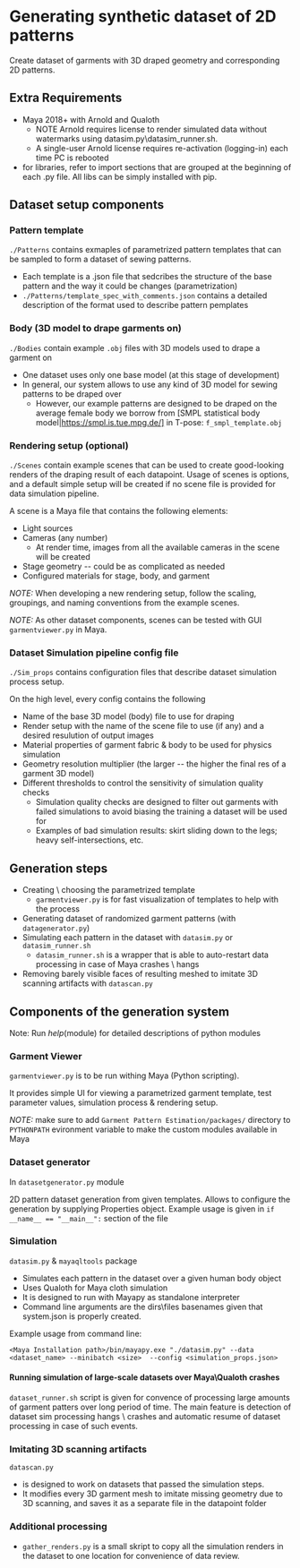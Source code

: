 # Generating synthetic dataset of 2D patterns

Create dataset of garments with 3D draped geometry and corresponding 2D patterns. 

## Extra Requirements
* Maya 2018+ with Arnold and Qualoth
    * NOTE Arnold requires license to render simulated data without watermarks using datasim.py\datasim_runner.sh. 
    * A single-user Arnold license requires re-activation (logging-in) each time PC is rebooted
* for libraries, refer to import sections that are grouped at the beginning of each .py file. All libs can be simply installed with pip.

## Dataset setup components
### Pattern template
`./Patterns` contains exmaples of parametrized pattern templates that can be sampled to form a dataset of sewing patterns. 
* Each template is a .json file that sedcribes the structure of the base pattern and the way it could be changes (parametrization)
* `./Patterns/template_spec_with_comments.json` contains a detailed description of the format used to describe pattern pemplates

### Body (3D model to drape garments on)
`./Bodies` contain example `.obj` files with 3D models used to drape a garment on
* One dataset uses only one base model (at this stage of development)
* In general, our system allows to use any kind of  3D model for sewing patterns to be draped over
    * However, our example patterns are designed to be draped on the average female body we borrow from [SMPL statistical body model|https://smpl.is.tue.mpg.de/] in T-pose: `f_smpl_template.obj` 

### Rendering setup (optional)
`./Scenes` contain example scenes that can be used to create good-looking renders of the draping result of each datapoint. Usage of scenes is options, and a default simple setup will be created if no scene file is provided for data simulation pipeline.

A scene is a Maya file that contains the following elements:
* Light sources
* Cameras (any number) 
    * At render time, images from all the available cameras in the scene will be created
* Stage geometry -- could be as complicated as needed
* Configured materials for stage, body, and garment

*NOTE:* When developing a new rendering setup, follow the scaling, groupings, and naming conventions from the example scenes.

*NOTE:* As other dataset components, scenes can be tested with GUI `garmentviewer.py` in Maya.

### Dataset Simulation pipeline config file
`./Sim_props` contains configuration files that describe dataset simulation process setup.

On the high level, every config contains the following
* Name of the base 3D model (body) file to use for draping
* Render setup with the name of the scene file to use (if any) and a desired resulution of output images
* Material properties of garment fabric & body to be used for physics simulation
* Geometry resolution multiplier (the larger -- the higher the final res of a garment 3D model)
* Different thresholds to control the sensitivity of simulation quality checks
    * Simulation quality checks are designed to filter out garments with failed simulations to avoid biasing the training a dataset will be used for
    * Examples of bad simulation results: skirt sliding down to the legs; heavy self-intersections, etc.

## Generation steps
* Creating \ choosing the parametrized template
    * `garmentviewer.py` is for fast visualization of templates to help with the process
* Generating dataset of randomized garment patterns (with `datagenerator.py`)
* Simulating each pattern in the dataset with `datasim.py` or `datasim_runner.sh` 
    * `datasim_runner.sh` is a wrapper that is able to auto-restart data processing in case of Maya crashes \ hangs 
* Removing barely visible faces of resulting meshed to imitate 3D scanning artifacts with `datascan.py`


## Components of the generation system
Note: Run _help_(module) for detailed descriptions of python modules

### Garment Viewer
`garmentviewer.py` is to be run withing Maya (Python scripting). 

It provides simple UI for viewing a parametrized garment template, test parameter values, simulation process & rendering setup.

*NOTE:* make sure to add `Garment Pattern Estimation/packages/` directory to `PYTHONPATH` evironment variable to make the custom modules available in Maya

### Dataset generator
In `datasetgenerator.py` module

2D pattern dataset generation from given templates. Allows to configure the generation by supplying Properties object.
Example usage is given in 
``` if __name__ == "__main__": ```
section of the file

### Simulation
`datasim.py` & `mayaqltools` package

* Simulates each pattern in the dataset over a given human body object
* Uses Qualoth for Maya cloth simulation
* It is designed to run with Mayapy as standalone interpreter 
* Command line arguments are the dirs\files basenames given that system.json is properly created.

Example usage from command line:
```
<Maya Installation path>/bin/mayapy.exe "./datasim.py" --data <dataset_name> --minibatch <size>  --config <simulation_props.json>
```

#### **Running simulation of large-scale datasets over Maya\Qualoth crashes**

`dataset_runner.sh` script is given for convence of processing large amounts of garment patters over long period of time. The main feature is detection of dataset sim processing hangs \ crashes and automatic resume of dataset processing in case of such events. 

### Imitating 3D scanning artifacts

`datascan.py` 
* is designed to work on datasets that passed the simulation steps. 
* It modifies every 3D garment mesh to imitate missing geometry due to 3D scanning, and saves it as a separate file in the datapoint folder

### Additional processing
* `gather_renders.py` is a small skript to copy all the simulation renders in the dataset to one location for convenience of data review.


